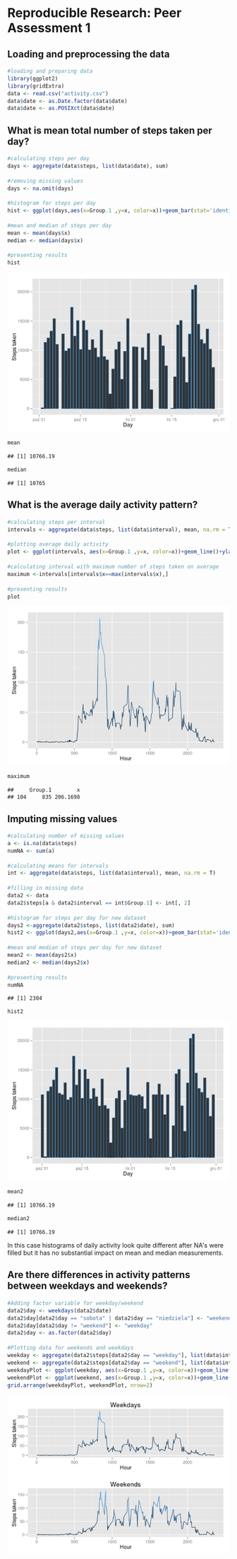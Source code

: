 # Reproducible Research: Peer Assessment 1


## Loading and preprocessing the data

```r
#loading and preparing data
library(ggplot2)
library(gridExtra)
data <- read.csv("activity.csv")
data$date <- as.Date.factor(data$date)
data$date <- as.POSIXct(data$date)
```


## What is mean total number of steps taken per day?

```r
#calculating steps per day
days <- aggregate(data$steps, list(data$date), sum)

#removing missing values
days <- na.omit(days)

#histogram for steps per day
hist <- ggplot(days,aes(x=Group.1 ,y=x, color=x))+geom_bar(stat='identity')+ylab("Steps taken")+xlab("Day")+theme(legend.position="none")

#mean and median of steps per day
mean <- mean(days$x)
median <- median(days$x)

#presenting results
hist
```

![](PA1_template_files/figure-html/unnamed-chunk-2-1.png) 

```r
mean
```

```
## [1] 10766.19
```

```r
median
```

```
## [1] 10765
```


## What is the average daily activity pattern?

```r
#calculating steps per interval
intervals <- aggregate(data$steps, list(data$interval), mean, na.rm = T)

#plotting average daily activity
plot <- ggplot(intervals, aes(x=Group.1 ,y=x, color=x))+geom_line()+ylab("Steps taken")+xlab("Hour")+theme(legend.position="none")

#calculating interval with maximum number of steps taken on average
maximum <-intervals[intervals$x==max(intervals$x),]

#presenting results
plot
```

![](PA1_template_files/figure-html/unnamed-chunk-3-1.png) 

```r
maximum
```

```
##     Group.1        x
## 104     835 206.1698
```


## Imputing missing values

```r
#calculating number of missing values
a <- is.na(data$steps)
numNA <- sum(a)

#calculating means for intervals
int <- aggregate(data$steps, list(data$interval), mean, na.rm = T)

#filling in missing data
data2 <- data
data2$steps[a & data2$interval == int$Group.1] <- int[, 2]

#histogram for steps per day for new dataset
days2 <-aggregate(data2$steps, list(data2$date), sum)
hist2 <- ggplot(days2,aes(x=Group.1 ,y=x, color=x))+geom_bar(stat='identity')+ylab("Steps taken")+xlab("Day")+theme(legend.position="none")

#mean and median of steps per day for new dataset
mean2 <- mean(days2$x)
median2 <- median(days2$x)

#presenting results
numNA
```

```
## [1] 2304
```

```r
hist2
```

![](PA1_template_files/figure-html/unnamed-chunk-4-1.png) 

```r
mean2
```

```
## [1] 10766.19
```

```r
median2
```

```
## [1] 10766.19
```
In this case histograms of daily activity look quite different after NA's were filled but it has no substantial impact on mean and median measurements.


## Are there differences in activity patterns between weekdays and weekends?

```r
#Adding factor variable for weekday/weekend
data2$day <- weekdays(data2$date)
data2$day[data2$day == "sobota" | data2$day == "niedziela"] <- "weekend"
data2$day[data2$day != "weekend"] <- "weekday"
data2$day <- as.factor(data2$day)

#Plotting data for weekends and weekdays
weekday <- aggregate(data2$steps[data2$day == "weekday"], list(data$interval[data2$day == "weekday"]), mean)
weekend <- aggregate(data2$steps[data2$day == "weekend"], list(data$interval[data2$day == "weekend"]), mean)
weekdayPlot <- ggplot(weekday, aes(x=Group.1 ,y=x, color=x))+geom_line()+ylab("Steps taken")+xlab("Hour")+theme(legend.position="none")+ggtitle("Weekdays")
weekendPlot <- ggplot(weekend, aes(x=Group.1 ,y=x, color=x))+geom_line()+ylab("Steps taken")+xlab("Hour")+theme(legend.position="none")+ggtitle("Weekends")
grid.arrange(weekdayPlot, weekendPlot, nrow=2)
```

![](PA1_template_files/figure-html/unnamed-chunk-5-1.png) 
